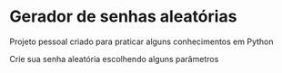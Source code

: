 # Gerador de senhas aleatórias

Projeto pessoal criado para praticar alguns conhecimentos em Python

Crie sua senha aleatória escolhendo alguns parâmetros

